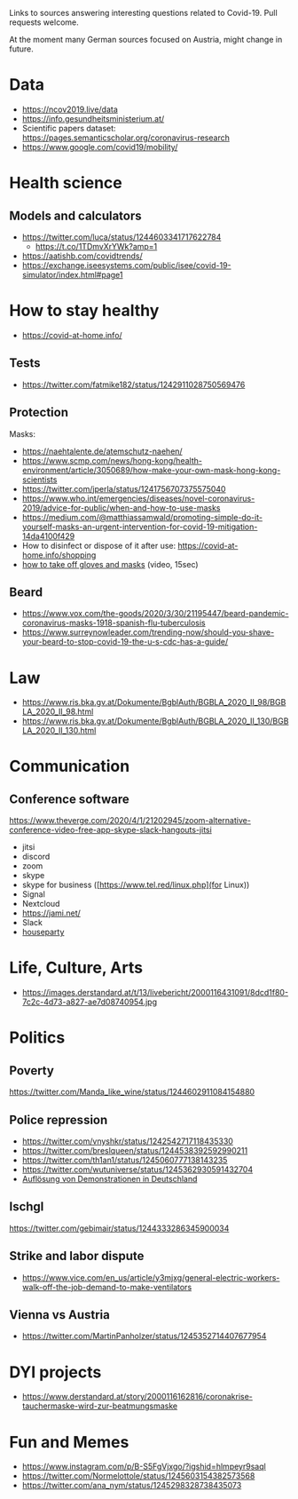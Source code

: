 Links to sources answering interesting questions related to Covid-19. Pull requests welcome.

At the moment many German sources focused on Austria, might change in future.

Data
====

- https://ncov2019.live/data
- https://info.gesundheitsministerium.at/
- Scientific papers dataset: https://pages.semanticscholar.org/coronavirus-research
- https://www.google.com/covid19/mobility/


Health science
==============

Models and calculators
----------------------

- https://twitter.com/luca/status/1244603341717622784
    - https://t.co/1TDmvXrYWk?amp=1
- https://aatishb.com/covidtrends/
- https://exchange.iseesystems.com/public/isee/covid-19-simulator/index.html#page1


How to stay healthy
===================

- https://covid-at-home.info/

Tests
-----

- https://twitter.com/fatmike182/status/1242911028750569476


Protection
----------

Masks:
- https://naehtalente.de/atemschutz-naehen/
- https://www.scmp.com/news/hong-kong/health-environment/article/3050689/how-make-your-own-mask-hong-kong-scientists
- https://twitter.com/jperla/status/1241756707375575040
- https://www.who.int/emergencies/diseases/novel-coronavirus-2019/advice-for-public/when-and-how-to-use-masks
- https://medium.com/@matthiassamwald/promoting-simple-do-it-yourself-masks-an-urgent-intervention-for-covid-19-mitigation-14da4100f429
- How to disinfect or dispose of it after use: https://covid-at-home.info/shopping
- [how to take off gloves and masks](https://twitter.com/MutVerein/status/1245651453819023360)
  (video, 15sec)


Beard
-----
- https://www.vox.com/the-goods/2020/3/30/21195447/beard-pandemic-coronavirus-masks-1918-spanish-flu-tuberculosis
- https://www.surreynowleader.com/trending-now/should-you-shave-your-beard-to-stop-covid-19-the-u-s-cdc-has-a-guide/


Law
===

- https://www.ris.bka.gv.at/Dokumente/BgblAuth/BGBLA_2020_II_98/BGBLA_2020_II_98.html
- https://www.ris.bka.gv.at/Dokumente/BgblAuth/BGBLA_2020_II_130/BGBLA_2020_II_130.html


Communication
=============

Conference software
-------------------

https://www.theverge.com/2020/4/1/21202945/zoom-alternative-conference-video-free-app-skype-slack-hangouts-jitsi

- jitsi
- discord
- zoom
- skype
- skype for business ([https://www.tel.red/linux.php](for Linux))
- Signal
- Nextcloud
- https://jami.net/
- Slack
- [houseparty](https://houseparty.com/)


Life, Culture, Arts
==================

- https://images.derstandard.at/t/13/livebericht/2000116431091/8dcd1f80-7c2c-4d73-a827-ae7d08740954.jpg


Politics
========


Poverty
-------

https://twitter.com/Manda_like_wine/status/1244602911084154880


Police repression
-----------------

- https://twitter.com/vnyshkr/status/1242542717118435330
- https://twitter.com/breslqueen/status/1244538392592990211
- https://twitter.com/th1an1/status/1245060777138143235
- https://twitter.com/wutuniverse/status/1245362930591432704
- [Auflösung von Demonstrationen in Deutschland](https://twitter.com/Resistance2O20/status/1246441785313898497)


Ischgl
------

https://twitter.com/gebimair/status/1244333286345900034


Strike and labor dispute
------------------------

- https://www.vice.com/en_us/article/y3mjxg/general-electric-workers-walk-off-the-job-demand-to-make-ventilators


Vienna vs Austria
-----------------

- https://twitter.com/MartinPanholzer/status/1245352714407677954


DYI projects
============

- https://www.derstandard.at/story/2000116162816/coronakrise-tauchermaske-wird-zur-beatmungsmaske


Fun and Memes
=============

- https://www.instagram.com/p/B-S5FgVjxgo/?igshid=hlmpeyr9saql
- https://twitter.com/Normelottole/status/1245603154382573568
- https://twitter.com/ana_nym/status/1245298328738435073
